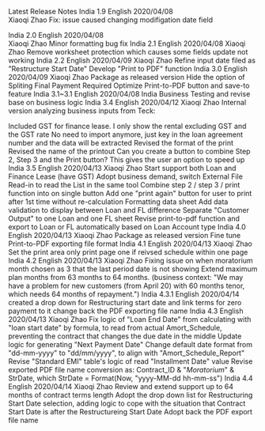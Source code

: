 Latest Release Notes
India	1.9	English	2020/04/08	
Xiaoqi Zhao	Fix: issue caused changing modifigation date field

India	2.0	English	2020/04/08	
Xiaoqi Zhao	Minor formatting bug fix
India	2.1	English	2020/04/08	Xiaoqi Zhao	Remove worksheet protection which causes some fields update not working
India	2.2	English	2020/04/09	Xiaoqi Zhao	
Refine input date filed as "Restructure Start Date"
Develop "Print to PDF" function
India	3.0	English	2020/04/09	Xiaoqi Zhao	
Package as released version
Hide the option of Spliting Final Payment Required
Optimize Print-to-PDF button and save-to feature
India	3.1~3.1	English	2020/04/08	India Business	Testing and revise base on business logic
India	3.4	English	2020/04/12	Xiaoqi Zhao	
Internal version analyzing business inputs from Teck:

Included GST for finance lease. I only show the rental excluding GST and the GST rate
No need to import anymore, just key in the loan agreement number and the data will be extracted
Revised the format of the print
Revised the name of the printout
Can you create a button to combine Step 2, Step 3 and the Print button? This gives the user an option to speed up
India	3.5	English	2020/04/13	Xiaoqi Zhao	
Start support both Loan and Finance Lease (have GST)
Adopt business demand, switch External File Read-in to read the List in the same tool
Combine step 2 / step 3 / print function into on single button
Add one "print again" button for user to print after 1st time without re-calculation
Formatting data sheet
Add data validation to display between Loan and FL difference
Separate "Customer Output" to one Loan and one FL sheet
Revise print-to-pdf function and export to Loan or FL automatically based on Loan Account type
India	4.0	English	2020/04/13	Xiaoqi Zhao	
Package as released version
Fine tune Print-to-PDF exporting file format
India	4.1	English	2020/04/13	Xiaoqi Zhao	Set the print area only print page one if reivsed schedule within one page
India	4.2	English	2020/04/13	Xiaoqi Zhao	
Fixing issue on when moratorium month chosen as 3 that the last period date is not showing
Extend maximum plan months from 63 months to 64 months. (business context: "We may have a problem for new customers (from April 20) with 60 months tenor, which needs 64 months of repayment.")
India	4.3.1	English	2020/04/14		
created a drop down for Restructuring start date and link terms for zero payment to it
change back the PDF exporting file name
India	4.3	English	2020/04/13	Xiaoqi Zhao	
Fix logic of "Loan End Date" from calculating with "loan start date" by formula, to read from actual Amort_Schedule, preventing the contract that changes the due date in the middle
Update logic for generating "Next Payment Date"
Change default date format from "dd-mm-yyyy" to "dd/mm/yyyy", to align with "Amort_Schedule_Report"
Revise "Standard EMI" table's logic of read "Installment Date" value
Revise exported PDF file name conversion as: Contract_ID & "_Moratorium_" & StrDate, which StrDate = Format(Now, "yyyy-MM-dd hh-mm-ss")
India	4.4	English	2020/04/14	Xiaoqi Zhao	
Review and extend support up to 64 months of contract terms length
Adopt the drop down list for Restructuring Start Date selection, adding logic to cope with the situation that Contract Start Date is after the Restructureing Start Date
Adopt back the PDF export file name
